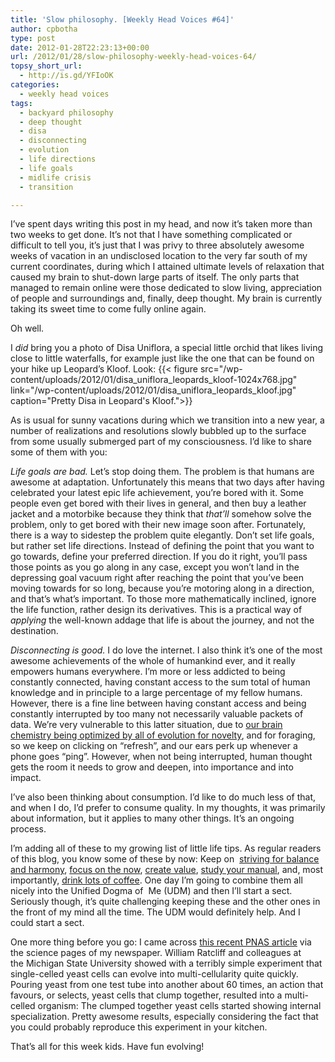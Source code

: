```yaml
---
title: 'Slow philosophy. [Weekly Head Voices #64]'
author: cpbotha
type: post
date: 2012-01-28T22:23:13+00:00
url: /2012/01/28/slow-philosophy-weekly-head-voices-64/
topsy_short_url:
  - http://is.gd/YFIoOK
categories:
  - weekly head voices
tags:
  - backyard philosophy
  - deep thought
  - disa
  - disconnecting
  - evolution
  - life directions
  - life goals
  - midlife crisis
  - transition

---
```

I’ve spent days writing this post in my head, and now it’s taken more than two weeks to get done. It’s not that I have something complicated or difficult to tell you, it’s just that I was privy to three absolutely awesome weeks of vacation in an undisclosed location to the very far south of my current coordinates, during which I attained ultimate levels of relaxation that caused my brain to shut-down large parts of itself. The only parts that managed to remain online were those dedicated to slow living, appreciation of people and surroundings and, finally, deep thought. My brain is currently taking its sweet time to come fully online again.

Oh well.

I _did_ bring you a photo of Disa Uniflora, a special little orchid that likes living close to little waterfalls, for example just like the one that can be found on your hike up Leopard’s Kloof. Look:
{{< figure src="/wp-content/uploads/2012/01/disa_uniflora_leopards_kloof-1024x768.jpg" link="/wp-content/uploads/2012/01/disa_uniflora_leopards_kloof.jpg" caption="Pretty Disa in Leopard&#x27;s Kloof.">}} 

As is usual for sunny vacations during which we transition into a new year, a number of realizations and resolutions slowly bubbled up to the surface from some usually submerged part of my consciousness. I’d like to share some of them with you:

_Life goals are bad._ Let’s stop doing them. The problem is that humans are awesome at adaptation. Unfortunately this means that two days after having celebrated your latest epic life achievement, you’re bored with it. Some people even get bored with their lives in general, and then buy a leather jacket and a motorbike because they think that _that’ll_ somehow solve the problem, only to get bored with their new image soon after. Fortunately, there is a way to sidestep the problem quite elegantly. Don’t set life goals, but rather set life directions. Instead of defining the point that you want to go towards, define your preferred direction. If you do it right, you’ll pass those points as you go along in any case, except you won’t land in the depressing goal vacuum right after reaching the point that you’ve been moving towards for so long, because you’re motoring along in a direction, and that’s what’s important. To those more mathematically inclined, ignore the life function, rather design its derivatives. This is a practical way of _applying_ the well-known addage that life is about the journey, and not the destination.

_Disconnecting is good._ I do love the internet. I also think it’s one of the most awesome achievements of the whole of humankind ever, and it really empowers humans everywhere. I’m more or less addicted to being constantly connected, having constant access to the sum total of human knowledge and in principle to a large percentage of my fellow humans. However, there is a fine line between having constant access and being constantly interrupted by too many not necessarily valuable packets of data. We’re very vulnerable to this latter situation, due to [our brain chemistry being optimized by all of evolution for novelty][1], and for foraging, so we keep on clicking on “refresh”, and our ears perk up whenever a phone goes “ping”. However, when not being interrupted, human thought gets the room it needs to grow and deepen, into importance and into impact.

I’ve also been thinking about consumption. I’d like to do much less of that, and when I do, I’d prefer to consume quality. In my thoughts, it was primarily about information, but it applies to many other things. It’s an ongoing process.

I’m adding all of these to my growing list of little life tips. As regular readers of this blog, you know some of these by now: Keep on  [striving for balance and harmony][2], [focus on the now][3], [create value][4], [study your manual][5], and, most importantly, [drink lots of coffee][6]. One day I’m going to combine them all nicely into the Unified Dogma of  Me (UDM) and then I’ll start a sect. Seriously though, it’s quite challenging keeping these and the other ones in the front of my mind all the time. The UDM would definitely help. And I could start a sect.

One more thing before you go: I came across [this recent PNAS article][7] via the science pages of my newspaper. William Ratcliff and colleagues at the Michigan State University showed with a terribly simple experiment that single-celled yeast cells can evolve into multi-cellularity quite quickly. Pouring yeast from one test tube into another about 60 times, an action that favours, or selects, yeast cells that clump together, resulted into a multi-celled organism: The clumped together yeast cells started showing internal specialization. Pretty awesome results, especially considering the fact that you could probably reproduce this experiment in your kitchen.

That’s all for this week kids. Have fun evolving!

 [1]: http://www.slate.com/articles/health_and_science/science/2009/08/seeking.html "slate article dealing with brain chemistry and internet interruption"
 [2]: /2011/08/28/the-lowlands-tooth-fairy-37-weekly-head-voices-55/ "balance and harmony mentioned, has to bemore"
 [3]: /2011/03/19/drown-in-the-now-weekly-head-voices-42/ "drown in the now"
 [4]: /2011/11/05/happiness-slingshot-weekly-head-voices-61/ "create value"
 [5]: /2010/08/01/the-human-animal-post/ "the human animal post"
 [6]: /tag/coffee/ "posts tagged with coffee"
 [7]: http://www.pnas.org/content/early/2012/01/10/1115323109 "Ratcliff 2012 in PNAS"

